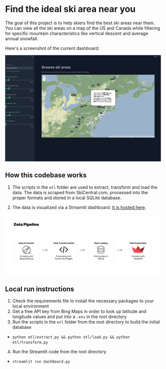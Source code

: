 # Find the ideal ski area near you

The goal of this project is to help skiers find the best ski areas near them. You can view all the ski areas on a map of the US and Canada while filtering for specific mountain characteristics like vertical descent and average annual snowfall.

Here's a screenshot of the current dashboard:

![Dashboard Preview](./imgs/dashboard.png)

## How this codebase works

1. The scripts in the `etl` folder are used to extract, transform and load the data. The data is scraped from SkiCentral.com, processed into the proper formats and stored in a local SQLite database.

2. The data is visualized via a Streamlit dashboard. [It is hosted here](https://ski-areas-3kab8metmvnlqxkxj2geyu.streamlit.app/).

![Data Pipeline](./imgs/pipeline.jpg)

## Local run instructions

1. Check the requirements file to install the necessary packages to your local environment
2. Get a free API key from Bing Maps in order to look up latitude and longitude values and put into a `.env` in the root directory
3. Run the scripts in the `etl` folder from the root directory to build the initial database
  - `python etl/extract.py && python etl/load.py && python etl/transform.py`
4. Run the Streamlit code from the root directory
  - `streamlit run dashboard.py`
